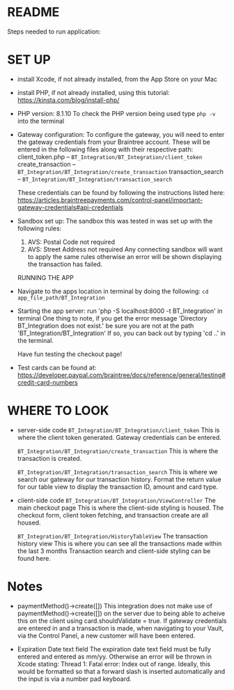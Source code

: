 # README

Steps needed to run application:

# SET UP
* install Xcode, if not already installed, from the App Store on your Mac
* install PHP, if not already installed, using this tutorial:
    https://kinsta.com/blog/install-php/
* PHP version: 8.1.10
    To check the PHP version being used type `php -v` into the terminal

* Gateway configuration:
  To configure the gateway, you will need to enter the gateway credentials from your Braintree account.
  These will be entered in the following files along with their respective path:
        client_token.php – `BT_Integration/BT_Integration/client_token`
        create_transaction – `BT_Integration/BT_Integration/create_transaction`
        transaction_search – `BT_Integration/BT_Integration/transaction_search`
      
  These credentials can be found by following the instructions listed here: https://articles.braintreepayments.com/control-panel/important-gateway-credentials#api-credentials
  
* Sandbox set up:
    The sandbox this was tested in was set up with the following rules:
    1. AVS: Postal Code not required
    2. AVS: Street Address not required
  Any connecting sandbox will want to apply the same rules otherwise an error will be shown displaying the transaction has failed.
  
  RUNNING THE APP
* Navigate to the apps location in terminal by doing the following: `cd app_file_path/BT_Integration`
* Starting the app server: run 'php -S localhost:8000 -t BT_Integration' in terminal
    One thing to note, if you get the error message 'Directory BT_Integration does not exist.' be sure you are not at the path 'BT_Integration/BT_Integration' If so, you can back out by typing 'cd ..' in the terminal.

  Have fun testing the checkout page!
  
* Test cards can be found at: https://developer.paypal.com/braintree/docs/reference/general/testing#credit-card-numbers
  
# WHERE TO LOOK
* server-side code
    `BT_Integration/BT_Integration/client_token`
        This is where the client token generated.
        Gateway credentials can be entered.
        
    `BT_Integration/BT_Integration/create_transaction` 
        This is where the transaction is created.
        
    `BT_Integration/BT_Integration/transaction_search`
        This is where we search our gateway for our transaction history.
        Format the return value for our table view to display the transaction ID, amount and card type.

* client-side code
    `BT_Integration/BT_Integration/ViewController`
        The main checkout page
        This is where the client-side styling is housed.
        The checkout form, client token fetching, and transaction create are all housed.
  
    `BT_Integration/BT_Integration/HistoryTableView`
        The transaction history view
        This is where you can see all the transactions made within the last 3 months
        Transaction search and client-side styling can be found here.

# Notes
* paymentMethod()->create([])
    This integration does not make use of paymentMethod()->create([]) on the server due to being able to acheive this on the client using card.shouldValidate = true. If gateway credentials are entered in and a transaction is made, when navigating to your Vault, via the Control Panel, a new customer will have been entered.

* Expiration Date text field
    The expiration date text field must be fully entered and entered as mm/yy. Otherwise an error will be thrown in Xcode stating: 
        Thread 1: Fatal error: Index out of range. 
    Ideally, this would be formatted so that a forward slash is inserted automatically and the input is via a number pad keyboard.

